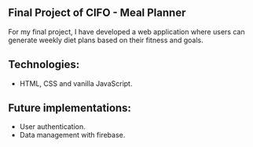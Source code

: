 ## Final Project of CIFO - Meal Planner
For my final project, I have developed a web application where
users can generate weekly diet plans based on their fitness and goals.

##  Technologies:
* HTML, CSS and vanilla JavaScript.

## Future implementations:
* User authentication.
* Data management with firebase.
